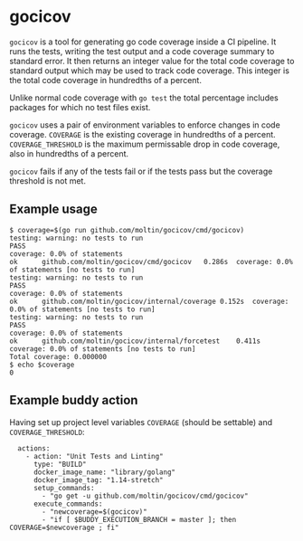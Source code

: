 # gocicov

`gocicov` is a tool for generating go code coverage inside a CI pipeline.  It
runs the tests, writing the test output and a code coverage summary to standard
error. It then returns an integer value for the total code coverage to standard
output which may be used to track code coverage. This integer is the total code
coverage in hundredths of a percent.

Unlike normal code coverage with `go test` the total percentage includes
packages for which no test files exist.

`gocicov` uses a pair of environment variables to enforce changes in code
coverage. `COVERAGE` is the existing coverage in hundredths of a percent.
`COVERAGE_THRESHOLD` is the maximum permissable drop in code coverage,
also in hundredths of a percent.

`gocicov` fails if any of the tests fail or if the tests pass but the coverage threshold is not met.

## Example usage

```
$ coverage=$(go run github.com/moltin/gocicov/cmd/gocicov)
testing: warning: no tests to run
PASS
coverage: 0.0% of statements
ok  	github.com/moltin/gocicov/cmd/gocicov	0.286s	coverage: 0.0% of statements [no tests to run]
testing: warning: no tests to run
PASS
coverage: 0.0% of statements
ok  	github.com/moltin/gocicov/internal/coverage	0.152s	coverage: 0.0% of statements [no tests to run]
testing: warning: no tests to run
PASS
coverage: 0.0% of statements
ok  	github.com/moltin/gocicov/internal/forcetest	0.411s	coverage: 0.0% of statements [no tests to run]
Total coverage: 0.000000
$ echo $coverage
0
```

## Example buddy action

Having set up project level variables `COVERAGE` (should be settable) and
`COVERAGE_THRESHOLD`:
```
  actions:
    - action: "Unit Tests and Linting"
      type: "BUILD"
      docker_image_name: "library/golang"
      docker_image_tag: "1.14-stretch"
      setup_commands:
        - "go get -u github.com/moltin/gocicov/cmd/gocicov"
      execute_commands:
        - "newcoverage=$(gocicov)"
        - "if [ $BUDDY_EXECUTION_BRANCH = master ]; then COVERAGE=$newcoverage ; fi"
```
